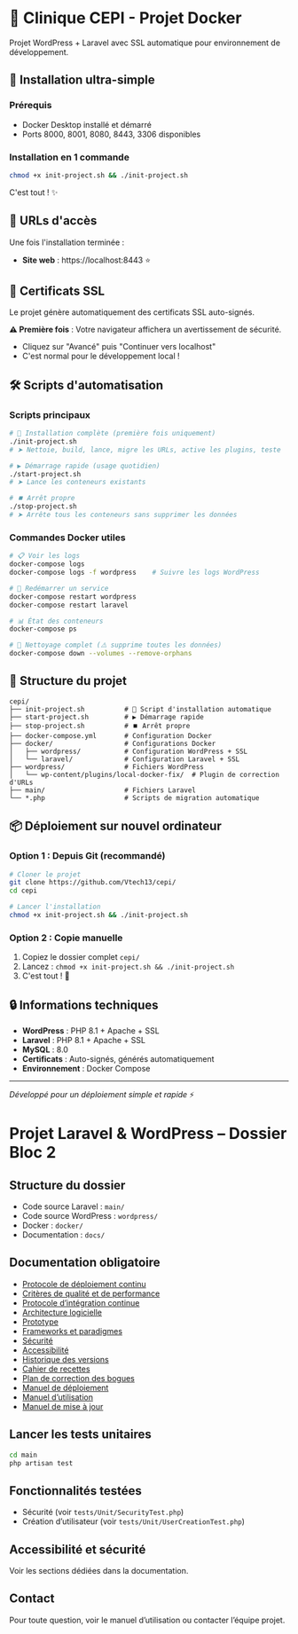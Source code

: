 # 🏥 Clinique CEPI - Projet Docker

Projet WordPress + Laravel avec SSL automatique pour environnement de développement.

## 🚀 Installation ultra-simple

### Prérequis
- Docker Desktop installé et démarré
- Ports 8000, 8001, 8080, 8443, 3306 disponibles

### Installation en 1 commande

```bash
chmod +x init-project.sh && ./init-project.sh
```

C'est tout ! ✨

## 📍 URLs d'accès

Une fois l'installation terminée :

- **Site web** : https://localhost:8443 ⭐

## 🔐 Certificats SSL

Le projet génère automatiquement des certificats SSL auto-signés. 

**⚠️ Première fois** : Votre navigateur affichera un avertissement de sécurité.
- Cliquez sur "Avancé" puis "Continuer vers localhost"
- C'est normal pour le développement local !

## 🛠️ Scripts d'automatisation

### Scripts principaux
```bash
# 🚀 Installation complète (première fois uniquement)
./init-project.sh
# ➤ Nettoie, build, lance, migre les URLs, active les plugins, teste

# ▶️ Démarrage rapide (usage quotidien)
./start-project.sh
# ➤ Lance les conteneurs existants

# ⏹️ Arrêt propre
./stop-project.sh
# ➤ Arrête tous les conteneurs sans supprimer les données
```

### Commandes Docker utiles
```bash
# 📋 Voir les logs
docker-compose logs
docker-compose logs -f wordpress    # Suivre les logs WordPress

# 🔄 Redémarrer un service
docker-compose restart wordpress
docker-compose restart laravel

# 📊 État des conteneurs
docker-compose ps

# 🧹 Nettoyage complet (⚠️ supprime toutes les données)
docker-compose down --volumes --remove-orphans
```

## 📁 Structure du projet

```
cepi/
├── init-project.sh          # 🚀 Script d'installation automatique
├── start-project.sh         # ▶️ Démarrage rapide
├── stop-project.sh          # ⏹️ Arrêt propre
├── docker-compose.yml       # Configuration Docker
├── docker/                  # Configurations Docker
│   ├── wordpress/           # Configuration WordPress + SSL
│   └── laravel/             # Configuration Laravel + SSL
├── wordpress/               # Fichiers WordPress
│   └── wp-content/plugins/local-docker-fix/  # Plugin de correction d'URLs
├── main/                    # Fichiers Laravel
└── *.php                    # Scripts de migration automatique
```

## 📦 Déploiement sur nouvel ordinateur

### Option 1 : Depuis Git (recommandé)
```bash
# Cloner le projet
git clone https://github.com/Vtech13/cepi/
cd cepi

# Lancer l'installation
chmod +x init-project.sh && ./init-project.sh
```

### Option 2 : Copie manuelle
1. Copiez le dossier complet `cepi/`
2. Lancez : `chmod +x init-project.sh && ./init-project.sh`
3. C'est tout ! 🎉

## 🔒 Informations techniques

- **WordPress** : PHP 8.1 + Apache + SSL
- **Laravel** : PHP 8.1 + Apache + SSL  
- **MySQL** : 8.0
- **Certificats** : Auto-signés, générés automatiquement
- **Environnement** : Docker Compose

---

*Développé pour un déploiement simple et rapide* ⚡

# Projet Laravel & WordPress – Dossier Bloc 2

## Structure du dossier
- Code source Laravel : `main/`
- Code source WordPress : `wordpress/`
- Docker : `docker/`
- Documentation : `docs/`

## Documentation obligatoire
- [Protocole de déploiement continu](docs/protocole_deploiement_continu.md)
- [Critères de qualité et de performance](docs/qualite_performance.md)
- [Protocole d’intégration continue](docs/protocole_integration_continue.md)
- [Architecture logicielle](docs/architecture.md)
- [Prototype](docs/prototype.md)
- [Frameworks et paradigmes](docs/framework_paradigmes.md)
- [Sécurité](docs/securite.md)
- [Accessibilité](docs/accessibilite.md)
- [Historique des versions](docs/historique_versions.md)
- [Cahier de recettes](docs/cahier_recette.md)
- [Plan de correction des bogues](docs/plan_correction_bogues.md)
- [Manuel de déploiement](docs/manuel_deploiement.md)
- [Manuel d’utilisation](docs/manuel_utilisation.md)
- [Manuel de mise à jour](docs/manuel_mise_a_jour.md)

## Lancer les tests unitaires

```bash
cd main
php artisan test
```

## Fonctionnalités testées
- Sécurité (voir `tests/Unit/SecurityTest.php`)
- Création d’utilisateur (voir `tests/Unit/UserCreationTest.php`)

## Accessibilité et sécurité
Voir les sections dédiées dans la documentation.

## Contact
Pour toute question, voir le manuel d’utilisation ou contacter l’équipe projet.
